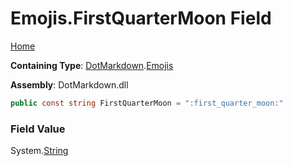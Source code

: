 # Emojis\.FirstQuarterMoon Field

[Home](../../../README.md)

**Containing Type**: [DotMarkdown](../../README.md)\.[Emojis](../README.md)

**Assembly**: DotMarkdown\.dll

```csharp
public const string FirstQuarterMoon = ":first_quarter_moon:"
```

### Field Value

System\.[String](https://docs.microsoft.com/en-us/dotnet/api/system.string)